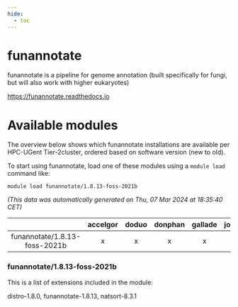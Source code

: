 ```yaml
---
hide:
  - toc
---
```


funannotate
===========


funannotate is a pipeline for genome annotation (built specifically for fungi, but will also work with higher eukaryotes)

https://funannotate.readthedocs.io
# Available modules


The overview below shows which funannotate installations are available per HPC-UGent Tier-2cluster, ordered based on software version (new to old).

To start using funannotate, load one of these modules using a `module load` command like:

```shell
module load funannotate/1.8.13-foss-2021b
```

*(This data was automatically generated on Thu, 07 Mar 2024 at 18:35:40 CET)*  

| |accelgor|doduo|donphan|gallade|joltik|skitty|
| :---: | :---: | :---: | :---: | :---: | :---: | :---: |
|funannotate/1.8.13-foss-2021b|x|x|x|x|x|x|


### funannotate/1.8.13-foss-2021b

This is a list of extensions included in the module:

distro-1.8.0, funannotate-1.8.13, natsort-8.3.1